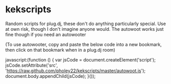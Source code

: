 kekscripts
==========

Random scripts for plug.dj, these don't do anything particularly special. Use at own risk, though I don't imagine anyone would. The autowoot works just fine though if you need an autowooter

(To use autowooter, copy and paste the below code into a new bookmark, then click on that bookmark when in a plug.dj room)

javascript:(function () { 
	var jsCode = document.createElement('script'); 
	jsCode.setAttribute('src', 'https://raw.github.com/pholey22/kekscripts/master/autowoot.js');      			
  document.body.appendChild(jsCode); 
 }());
